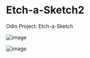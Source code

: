 # Etch-a-Sketch2
Odin Project: Etch-a-Sketch

![image](https://github.com/leoshliak/Etch-a-Sketch/assets/139138564/9bc01e10-9c40-4673-a192-909038a1528a)

![image](https://github.com/leoshliak/Etch-a-Sketch/assets/139138564/fe63f777-1f61-4eba-9d18-3a13b83c3253)

